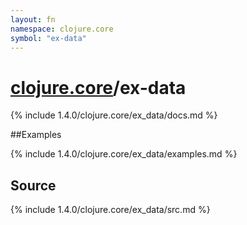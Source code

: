 ```yaml
---
layout: fn
namespace: clojure.core
symbol: "ex-data"
---
```


# [clojure.core](../)/ex-data

{% include 1.4.0/clojure.core/ex_data/docs.md %}

##Examples

{% include 1.4.0/clojure.core/ex_data/examples.md %}
## Source
{% include 1.4.0/clojure.core/ex_data/src.md %}

